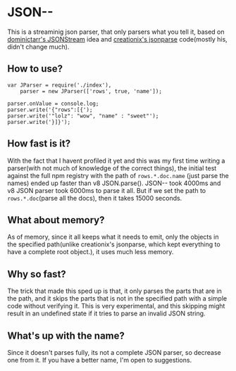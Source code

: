 # JSON--

This is a streaminig json parser, that only parsers what you tell it, based on [dominictarr's JSONStream](https://github.com/dominictarr/JSONStream) idea and [creationix's jsonparse](https://github.com/creationix/jsonparse/) code(mostly his, didn't change much).

## How to use?

    var JParser = require('./index'),
        parser = new JParser(['rows', true, 'name']);

    parser.onValue = console.log;
    parser.write('{"rows":[{');
    parser.write('"lolz": "wow", "name" : "sweet"');
    parser.write('}]}');

## How fast is it?

With the fact that I havent profiled it yet and this was my first time writing a parser(with not much of knowledge of the correct things), the initial test against the full npm registry with the path of `rows.*.doc.name` (just parse the names) ended up faster than v8 JSON.parse(). JSON-- took 4000ms and v8 JSON parser took 6000ms to parse it all. But if we set the path to `rows.*.doc`(parse all the docs), then it takes 15000 seconds.

## What about memory?

As of memory, since it all keeps what it needs to emit, only the objects in the specified path(unlike creationix's jsonparse, which kept everything to have a complete root object.), it uses much less memory.

## Why so fast?

The trick that made this sped up is that, it only parses the parts that are in the path, and it skips the parts that is not in the specified path with a simple code without verifying it. This is very experimental, and this skipping might result in an undefined state if it tries to parse an invalid JSON string.

## What's up with the name?

Since it doesn't parses fully, its not a complete JSON parser, so decrease one from it. If you have a better name, I'm open to suggestions.
